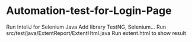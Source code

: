 # Automation-test-for-Login-Page
Run InteliJ for Selenium Java
Add library TestNG, Selenium...
Run src/test/java/ExtentReport/ExtentHtml.java
Run extent.html to show result

